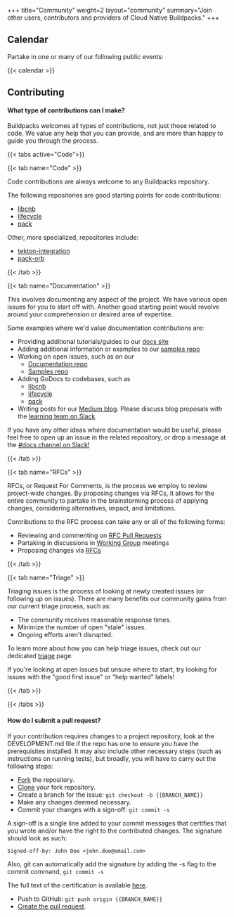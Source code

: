 +++
title="Community"
weight=2
layout="community"
summary="Join other users, contributors and providers of Cloud Native Buildpacks."
+++

## Calendar

Partake in one or many of our following public events:

{{< calendar >}}

## Contributing

#### What type of contributions can I make?

Buildpacks welcomes all types of contributions, not just those related to code. We value any help that you can provide, and are more than happy to guide you through the process.

{{< tabs active="Code">}}

{{< tab name="Code" >}}

Code contributions are always welcome to any Buildpacks repository.

The following repositories are good starting points for code contributions:

- [libcnb](https://github.com/buildpacks/libcnb)
- [lifecycle](https://github.com/buildpacks/lifecycle)
- [pack](https://github.com/buildpacks/pack)

Other, more specialized, repositories include:

- [tekton-integration](https://github.com/buildpacks/tekton-integration)
- [pack-orb](https://github.com/buildpacks/pack-orb)

{{< /tab >}}

{{< tab name="Documentation" >}}

This involves documenting any aspect of the project. We have various open issues for you to start off with. Another good starting point would revolve around your comprehension or desired area of expertise.

Some examples where we'd value documentation contributions are:

- Providing additional tutorials/guides to our [docs site](https://buildpacks.io/)
- Adding additional information or examples to our [samples repo](https://github.com/buildpacks/samples)
- Working on open issues, such as on our
  - [Documentation repo](https://github.com/buildpacks/docs/issues)
  - [Samples repo](https://github.com/buildpacks/samples/issues)
- Adding GoDocs to codebases, such as
  - [libcnb](https://github.com/buildpacks/libcnb)
  - [lifecycle](https://github.com/buildpacks/lifecycle)
  - [pack](https://github.com/buildpacks/pack)
- Writing posts for our [Medium blog](https://medium.com/buildpacks). Please discuss blog proposals with the [learning team on Slack](https://buildpacks.slack.com/archives/CST4A3ECV).

If you have any other ideas where documentation would be useful, please feel free to open up an issue in the related repository, or drop a message at the [#docs channel on Slack!](https://buildpacks.slack.com/archives/CDLN5A3TL)

{{< /tab >}}

{{< tab name="RFCs" >}}

RFCs, or Request For Comments, is the process we employ to review project-wide changes. By proposing changes via RFCs, it allows for the entire community to partake in the brainstorming process of applying changes, considering alternatives, impact, and limitations.

Contributions to the RFC process can take any or all of the following forms:

- Reviewing and commenting on [RFC Pull Requests](https://github.com/buildpacks/rfcs/pulls)
- Partaking in discussions in [Working Group](https://github.com/buildpacks/community/#working-group) meetings
- Proposing changes via [RFCs](https://github.com/buildpacks/rfcs)

{{< /tab >}}

{{< tab name="Triage" >}}

Triaging issues is the process of looking at newly created issues (or following up on issues). There are many benefits our community gains from our current triage process, such as:

- The community receives reasonable response times.
- Minimize the number of open "stale" issues.
- Ongoing efforts aren't disrupted.

To learn more about how you can help triage issues, check out our dedicated [triage](https://github.com/buildpacks/community/blob/main/contributors/triage.md) page.

If you're looking at open issues but unsure where to start, try looking for issues with the "good first issue" or "help wanted" labels!

{{< /tab >}}

{{< /tabs >}}

#### How do I submit a pull request?

If your contribution requires changes to a project repository, look at the DEVELOPMENT.md file if the repo has one to ensure you have the prerequisites installed. It may also include other necessary steps (such as instructions on running tests), but broadly, you will have to carry out the following steps:

- [Fork](https://docs.github.com/en/get-started/quickstart/fork-a-repo) the repository.
- [Clone](https://docs.github.com/en/github/creating-cloning-and-archiving-repositories/cloning-a-repository-from-github/cloning-a-repository) your fork repository.
- Create a branch for the issue: `git checkout -b {{BRANCH_NAME}}`
- Make any changes deemed necessary.
- Commit your changes with a sign-off: `git commit -s`

A sign-off is a single line added to your commit messages that certifies that you wrote and/or have the right to the contributed changes. The signature should look as such:

```
Signed-off-by: John Doe <john.doe@email.com>
```

Also, git can automatically add the signature by adding the -s flag to the commit command,
`git commit -s`

The full text of the certification is available [here](https://developercertificate.org/).

- Push to GitHub: `git push origin {{BRANCH_NAME}}`
- [Create the pull request](https://help.github.com/en/github/collaborating-with-issues-and-pull-requests/creating-a-pull-request-from-a-fork).
